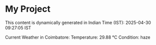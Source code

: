 # My Project

This content is dynamically generated in Indian Time (IST): 2025-04-30 09:27:05 IST


Current Weather in Coimbatore:
Temperature: 29.88 °C
Condition: haze
